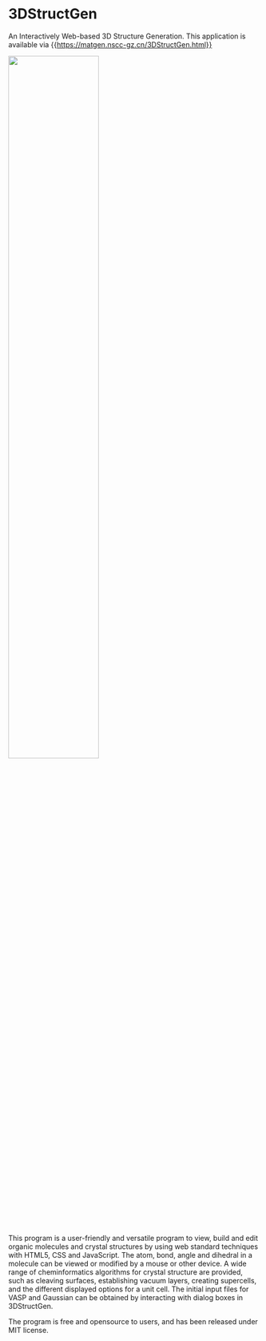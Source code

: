 # 3DStructGen
An Interactively Web-based 3D Structure Generation. This application is available via {{https://matgen.nscc-gz.cn/3DStructGen.html}}

<img src="https://github.com/pincher-chen/3DStructGen/blob/master/pic/3DGen_Logo.png" width="60%" align ="center" />

This program is a user-friendly and versatile program to view, build and edit organic molecules and crystal structures by using web standard techniques with HTML5, CSS and JavaScript. The atom, bond, angle and dihedral in a molecule can be viewed or modified by a mouse or other device. A wide range of cheminformatics algorithms for crystal structure are provided, such as cleaving surfaces, establishing vacuum layers, creating supercells, and the different displayed options for a unit cell. The initial input files for VASP and Gaussian can be obtained by interacting with dialog boxes in 3DStructGen.

The program is free and opensource to users, and has been released under MIT license.
